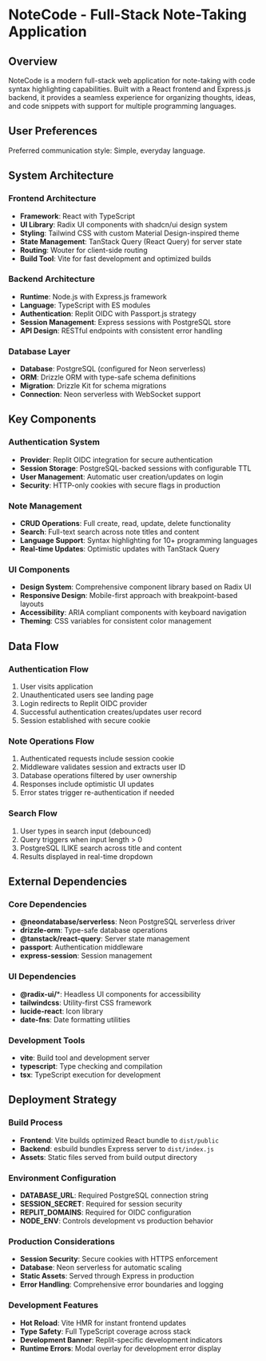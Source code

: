 # NoteCode - Full-Stack Note-Taking Application

## Overview

NoteCode is a modern full-stack web application for note-taking with code syntax highlighting capabilities. Built with a React frontend and Express.js backend, it provides a seamless experience for organizing thoughts, ideas, and code snippets with support for multiple programming languages.

## User Preferences

Preferred communication style: Simple, everyday language.

## System Architecture

### Frontend Architecture
- **Framework**: React with TypeScript
- **UI Library**: Radix UI components with shadcn/ui design system
- **Styling**: Tailwind CSS with custom Material Design-inspired theme
- **State Management**: TanStack Query (React Query) for server state
- **Routing**: Wouter for client-side routing
- **Build Tool**: Vite for fast development and optimized builds

### Backend Architecture
- **Runtime**: Node.js with Express.js framework
- **Language**: TypeScript with ES modules
- **Authentication**: Replit OIDC with Passport.js strategy
- **Session Management**: Express sessions with PostgreSQL store
- **API Design**: RESTful endpoints with consistent error handling

### Database Layer
- **Database**: PostgreSQL (configured for Neon serverless)
- **ORM**: Drizzle ORM with type-safe schema definitions
- **Migration**: Drizzle Kit for schema migrations
- **Connection**: Neon serverless with WebSocket support

## Key Components

### Authentication System
- **Provider**: Replit OIDC integration for secure authentication
- **Session Storage**: PostgreSQL-backed sessions with configurable TTL
- **User Management**: Automatic user creation/updates on login
- **Security**: HTTP-only cookies with secure flags in production

### Note Management
- **CRUD Operations**: Full create, read, update, delete functionality
- **Search**: Full-text search across note titles and content
- **Language Support**: Syntax highlighting for 10+ programming languages
- **Real-time Updates**: Optimistic updates with TanStack Query

### UI Components
- **Design System**: Comprehensive component library based on Radix UI
- **Responsive Design**: Mobile-first approach with breakpoint-based layouts
- **Accessibility**: ARIA compliant components with keyboard navigation
- **Theming**: CSS variables for consistent color management

## Data Flow

### Authentication Flow
1. User visits application
2. Unauthenticated users see landing page
3. Login redirects to Replit OIDC provider
4. Successful authentication creates/updates user record
5. Session established with secure cookie

### Note Operations Flow
1. Authenticated requests include session cookie
2. Middleware validates session and extracts user ID
3. Database operations filtered by user ownership
4. Responses include optimistic UI updates
5. Error states trigger re-authentication if needed

### Search Flow
1. User types in search input (debounced)
2. Query triggers when input length > 0
3. PostgreSQL ILIKE search across title and content
4. Results displayed in real-time dropdown

## External Dependencies

### Core Dependencies
- **@neondatabase/serverless**: Neon PostgreSQL serverless driver
- **drizzle-orm**: Type-safe database operations
- **@tanstack/react-query**: Server state management
- **passport**: Authentication middleware
- **express-session**: Session management

### UI Dependencies
- **@radix-ui/***: Headless UI components for accessibility
- **tailwindcss**: Utility-first CSS framework
- **lucide-react**: Icon library
- **date-fns**: Date formatting utilities

### Development Tools
- **vite**: Build tool and development server
- **typescript**: Type checking and compilation
- **tsx**: TypeScript execution for development

## Deployment Strategy

### Build Process
- **Frontend**: Vite builds optimized React bundle to `dist/public`
- **Backend**: esbuild bundles Express server to `dist/index.js`
- **Assets**: Static files served from build output directory

### Environment Configuration
- **DATABASE_URL**: Required PostgreSQL connection string
- **SESSION_SECRET**: Required for session security
- **REPLIT_DOMAINS**: Required for OIDC configuration
- **NODE_ENV**: Controls development vs production behavior

### Production Considerations
- **Session Security**: Secure cookies with HTTPS enforcement
- **Database**: Neon serverless for automatic scaling
- **Static Assets**: Served through Express in production
- **Error Handling**: Comprehensive error boundaries and logging

### Development Features
- **Hot Reload**: Vite HMR for instant frontend updates
- **Type Safety**: Full TypeScript coverage across stack
- **Development Banner**: Replit-specific development indicators
- **Runtime Errors**: Modal overlay for development error display
